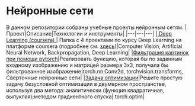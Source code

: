 # Нейронные сети
В данном репозитории собраны учебные проекты нейронным сетям. 
|Проект|Описание|Технологии и инструменты|
|---|---|---|
|[ Deep Learning (coursera) ](/DeepLearning-coursera)| Папка с 4 проектами по курсу Deep Learning на платформе coursera (подробнее см. [здесь](DeepLearning-coursera/README.md))|Computer Vision, Artificial Neural Network, Backpropagation, Deep Learning|
|[Фильтрация картинок при помощи pytorch](FilterImage/FilterImage.ipynb)|Реализовать функцию, которая бы по заданным входному изображению и матрицей размера 3x3, получала бы фильтрованное изображение|torch.nn.Conv2d, torchvision.transforms, Сверточные нейронные сети| 
|[Задача оптимизации](OptimizationTask.ipynb)|Решите простую задачу безусловной оптимизации в двумерном пространстве, используя два метода: аналитически (функция квадратичная, выпуклая);методом градиентного спуска| torch.optim|
